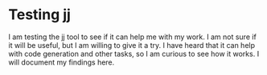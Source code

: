 # Testing jj

I am testing the jj tool to see if it can help me with my work. I am not sure if it will be useful, but I am willing to give it a try. I have heard that it can help with code generation and other tasks, so I am curious to see how it works. I will document my findings here.
